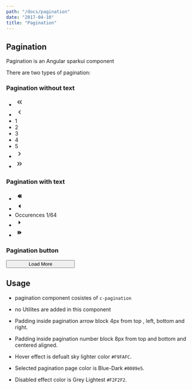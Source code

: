 ```yaml
---
path: "/docs/pagination"
date: "2017-04-10"
title: "Pagination"
---
```

## Pagination
Pagination is an Angular sparkui component

There are two types of pagination:

### Pagination without text
<div>
  <ul class="c-pagination ng-scope" ng-if="!paginationTitle" role="navigation" aria-label="Pagination">
      <li class="c-pagination__page c-pagination__page-arrow" ng-class="{ 'is-disabled': currentPage === 1 }" ng-click="selectFirstPage()" style=""><svg width="24px" height="24px" viewBox="0 0 24 24" version="1.1" xmlns="http://www.w3.org/2000/svg" xmlns:xlink="http://www.w3.org/1999/xlink">
          <g id="Icons-/-Sort-/-Collapses-Copy" stroke="none" stroke-width="1" fill="none" fill-rule="evenodd">
            <path d="M8.4215686,11.6376687 L11.7486608,8.42267869 C12.0837797,8.09685215 12.0837797,7.57019645 11.7486608,7.24436991 C11.4135419,6.91854336 10.8718663,6.91854336 10.5367474,7.24436991 L6.25133919,11.4109498 C5.91622027,11.7367763 5.91622027,12.263432 6.25133919,12.5892586 L10.5367474,16.7558384 C10.7038783,16.918335 10.9232912,17 11.1427041,17 C11.362117,17 11.5815299,16.918335 11.7486608,16.7558384 C12.0837797,16.4300119 12.0837797,15.9033562 11.7486608,15.5775296 L8.4215686,12.3625396 C8.22140104,12.1691164 8.21593363,11.8500481 8.4093568,11.6498805 C8.41335735,11.6457405 8.41742855,11.6416693 8.4215686,11.6376687 Z M14.4215686,11.6376687 L17.7486608,8.42267869 C18.0837797,8.09685215 18.0837797,7.57019645 17.7486608,7.24436991 C17.4135419,6.91854336 16.8718663,6.91854336 16.5367474,7.24436991 L12.2513392,11.4109498 C11.9162203,11.7367763 11.9162203,12.263432 12.2513392,12.5892586 L16.5367474,16.7558384 C16.7038783,16.918335 16.9232912,17 17.1427041,17 C17.362117,17 17.5815299,16.918335 17.7486608,16.7558384 C18.0837797,16.4300119 18.0837797,15.9033562 17.7486608,15.5775296 L14.4215686,12.3625396 C14.221401,12.1691164 14.2159336,11.8500481 14.4093568,11.6498805 C14.4133574,11.6457405 14.4174286,11.6416693 14.4215686,11.6376687 Z" id="Combined-Shape" fill="currentColor"> </path>
          </g>
        </svg>
      </li>
      <li class="c-pagination__page c-pagination__page-arrow" ng-class="{ 'is-disabled': currentPage === 1 }" ng-click="selectPage(currentPage - 1)">
        <svg width="24px" height="24px" viewBox="0 0 24 24" version="1.1" xmlns="http://www.w3.org/2000/svg" xmlns:xlink="http://www.w3.org/1999/xlink">
          <g id="Icons-/-Sort-/-left-Copy" stroke="none" stroke-width="1" fill="none" fill-rule="evenodd">
            <path d="M11.4349641,11.6247246 L14.7486608,8.42267869 C15.0837797,8.09685215 15.0837797,7.57019645 14.7486608,7.24436991 C14.4135419,6.91854336 13.8718663,6.91854336 13.5367474,7.24436991 L9.25133919,11.4109498 C8.91622027,11.7367763 8.91622027,12.263432 9.25133919,12.5892586 L13.5367474,16.7558384 C13.7038783,16.918335 13.9232912,17 14.1427041,17 C14.362117,17 14.5815299,16.918335 14.7486608,16.7558384 C15.0837797,16.4300119 15.0837797,15.9033562 14.7486608,15.5775296 L11.4349641,12.3754837 C11.2276477,12.1751526 11.221985,11.844689 11.4223161,11.6373726 C11.4264595,11.6330847 11.4306761,11.6288681 11.4349641,11.6247246 Z" id="Mask" fill="currentColor"></path>
          </g>
        </svg>
      </li>
      <li class="c-pagination__page c-pagination__page-number ng-scope" ng-class="{
          'is-current': page.active,
          'is-disabled': page.disabled
        }" ng-repeat="page in pages" style="">
        <a class="c-pagination__link ng-binding" ng-click="selectPage(page.number)" ng-bind="page.text">1</a>
      </li><!-- end ngRepeat: page in pages --><li class="c-pagination__page c-pagination__page-number ng-scope" ng-class="{
          'is-current': page.active,
          'is-disabled': page.disabled
        }" ng-repeat="page in pages">
        <a class="c-pagination__link ng-binding" ng-click="selectPage(page.number)" ng-bind="page.text">2</a>
      </li><!-- end ngRepeat: page in pages --><li class="c-pagination__page c-pagination__page-number ng-scope is-current" ng-class="{
          'is-current': page.active,
          'is-disabled': page.disabled
        }" ng-repeat="page in pages" style="">
        <a class="c-pagination__link ng-binding" ng-click="selectPage(page.number)" ng-bind="page.text">3</a>
      </li><!-- end ngRepeat: page in pages --><li class="c-pagination__page c-pagination__page-number ng-scope" ng-class="{
          'is-current': page.active,
          'is-disabled': page.disabled
        }" ng-repeat="page in pages">
        <a class="c-pagination__link ng-binding" ng-click="selectPage(page.number)" ng-bind="page.text">4</a>
      </li><!-- end ngRepeat: page in pages --><li class="c-pagination__page c-pagination__page-number ng-scope" ng-class="{
          'is-current': page.active,
          'is-disabled': page.disabled
        }" ng-repeat="page in pages">
        <a class="c-pagination__link ng-binding" ng-click="selectPage(page.number)" ng-bind="page.text">5</a>
      </li><!-- end ngRepeat: page in pages -->
      <li class="c-pagination__page c-pagination__page-arrow" ng-class="{'is-disabled': currentPage === totalPages}" ng-click="selectPage(currentPage + 1)" style="">
        <svg width="24px" height="24px" viewBox="0 0 24 24" version="1.1" xmlns="http://www.w3.org/2000/svg" xmlns:xlink="http://www.w3.org/1999/xlink">
          <g id="Icons-/-Sort-/-Right-Copy" stroke="none" stroke-width="1" fill="none" fill-rule="evenodd">
            <path d="M11.4349641,11.6247246 L14.7486608,8.42267869 C15.0837797,8.09685215 15.0837797,7.57019645 14.7486608,7.24436991 C14.4135419,6.91854336 13.8718663,6.91854336 13.5367474,7.24436991 L9.25133919,11.4109498 C8.91622027,11.7367763 8.91622027,12.263432 9.25133919,12.5892586 L13.5367474,16.7558384 C13.7038783,16.918335 13.9232912,17 14.1427041,17 C14.362117,17 14.5815299,16.918335 14.7486608,16.7558384 C15.0837797,16.4300119 15.0837797,15.9033562 14.7486608,15.5775296 L11.4349641,12.3754837 C11.2276477,12.1751526 11.221985,11.844689 11.4223161,11.6373726 C11.4264595,11.6330847 11.4306761,11.6288681 11.4349641,11.6247246 Z" id="Mask" fill="currentColor" transform="translate(12.000000, 12.000000) rotate(-180.000000) translate(-12.000000, -12.000000)"></path>
          </g>
        </svg>
      </li>
      <li class="c-pagination__page c-pagination__page-arrow" ng-class="{'is-disabled': currentPage === totalPages}" ng-click="selectLastPage()">
        <svg width="24px" height="24px" viewBox="0 0 24 24" version="1.1" xmlns="http://www.w3.org/2000/svg" xmlns:xlink="http://www.w3.org/1999/xlink">
          <g id="Icons-/-Sort-/-Expands-Copy" stroke="none" stroke-width="1" fill="none" fill-rule="evenodd">
            <path d="M8.4304989,11.6290393 L11.7486608,8.42267869 C12.0837797,8.09685215 12.0837797,7.57019645 11.7486608,7.24436991 C11.4135419,6.91854336 10.8718663,6.91854336 10.5367474,7.24436991 L6.25133919,11.4109498 C5.91622027,11.7367763 5.91622027,12.263432 6.25133919,12.5892586 L10.5367474,16.7558384 C10.7038783,16.918335 10.9232912,17 11.1427041,17 C11.362117,17 11.5815299,16.918335 11.7486608,16.7558384 C12.0837797,16.4300119 12.0837797,15.9033562 11.7486608,15.5775296 L8.4304989,12.371169 C8.22556546,12.1731405 8.21996787,11.8464753 8.41799634,11.6415419 C8.42209215,11.6373033 8.42626028,11.6331351 8.4304989,11.6290393 Z M14.4304989,11.6290393 L17.7486608,8.42267869 C18.0837797,8.09685215 18.0837797,7.57019645 17.7486608,7.24436991 C17.4135419,6.91854336 16.8718663,6.91854336 16.5367474,7.24436991 L12.2513392,11.4109498 C11.9162203,11.7367763 11.9162203,12.263432 12.2513392,12.5892586 L16.5367474,16.7558384 C16.7038783,16.918335 16.9232912,17 17.1427041,17 C17.362117,17 17.5815299,16.918335 17.7486608,16.7558384 C18.0837797,16.4300119 18.0837797,15.9033562 17.7486608,15.5775296 L14.4304989,12.371169 C14.2255655,12.1731405 14.2199679,11.8464753 14.4179963,11.6415419 C14.4220921,11.6373033 14.4262603,11.6331351 14.4304989,11.6290393 Z" id="Combined-Shape" fill="currentColor" transform="translate(12.000000, 12.000000) rotate(-180.000000) translate(-12.000000, -12.000000)"></path>
          </g>
        </svg>
      </li>
    </ul>
  </div>

### Pagination with text
<div items-per-page="1" pagination-title="paginationTitle" total-items="totalItems" current-page="currentPage" max-size="maxSize" class="pagination-sm ng-isolate-scope" boundary-links="true">
  <!-- ngIf: !paginationTitle -->
  <!-- ngIf: paginationTitle --><ul class="c-pagination ng-scope" ng-if="paginationTitle" role="navigation" aria-label="Pagination">
    <li class="c-pagination__page c-pagination__page-arrow is-disabled" ng-class="{'is-disabled': currentPage === 1}" ng-click="selectFirstPage()" style="">
      <svg xmlns="http://www.w3.org/2000/svg" xmlns:xlink="http://www.w3.org/1999/xlink" width="24" height="24" viewBox="0 0 24 24">
        <defs>
          <path id="a" d="M13.667 14.506V9.494l2.365-2.307a.57.57 0 0 1 .968.408v8.81a.57.57 0 0 1-.968.408l-2.365-2.307zm-2.08-7.319a.57.57 0 0 1 .969.408v8.81a.57.57 0 0 1-.968.408l-4.355-4.248a.803.803 0 0 1 0-1.13l4.355-4.248z"></path>
        </defs>
        <g fill="none" fill-rule="evenodd">
          <mask id="b" fill="#fff">
            <use xlink:href="#a"></use>
          </mask>
          <use fill="currentColor" xlink:href="#a"></use>
          <g fill="currentColor" mask="url(#b)">
            <path d="M-2.4-2.4h29v29h-29z"></path>
          </g>
        </g>
      </svg>
    </li>
    <li class="c-pagination__page c-pagination__page-arrow c-pagination__page--previous is-disabled" ng-class="{'is-disabled': currentPage === 1}" ng-click="selectPage(currentPage - 1)" style="">
      <svg xmlns="http://www.w3.org/2000/svg" xmlns:xlink="http://www.w3.org/1999/xlink" width="24" height="24" viewBox="0 0 24 24">
        <defs>
          <path id="ad" d="M13.691 7.761L9.709 11.51a.68.68 0 0 0 0 .982l3.982 3.748a.48.48 0 0 0 .809-.35V8.111a.48.48 0 0 0-.809-.35z"></path>
        </defs>
        <g fill="none" fill-rule="evenodd">
          <mask id="bc" fill="#fff">
            <use xlink:href="#ad"></use>
          </mask>
          <use fill="currentColor" xlink:href="#ad"></use>
          <g fill="currentColor" mask="url(#bc)">
            <path d="M-2.4-2.4h29v29h-29z"></path>
          </g>
        </g>
      </svg>
    </li>
    <li class="c-pagination__title ng-binding" ng-bind-template="Occurences 1/64">Occurences 1/64</li>
    <li class="c-pagination__page c-pagination__page-arrow c-pagination__page--next" ng-class="{'is-disabled': currentPage === totalItems}" ng-click="selectPage(currentPage + 1)" style="">
      <svg width="24px" height="24px" viewBox="0 0 24 24" version="1.1" xmlns="http://www.w3.org/2000/svg" xmlns:xlink="http://www.w3.org/1999/xlink">
        <defs>
          <path d="M13.6910106,7.7614645 L9.70944933,11.5091248 C9.43018356,11.7806469 9.43018356,12.2195267 9.70944933,12.4910488 L13.6910173,16.2385711 C13.8840567,16.4202633 14.1878367,16.4110645 14.3695288,16.218025 C14.4533346,16.1289853 14.5,16.0113186 14.5,15.8890423 L14.5,8.11098697 C14.5,7.84589029 14.2850967,7.63098697 14.02,7.63098697 C13.8977206,7.63098697 13.780051,7.67765483 13.6910106,7.7614645 Z" id="path-1"></path>
        </defs>
        <g id="Icons-/-Dropdown-/-Right" stroke="none" stroke-width="1" fill="none" fill-rule="evenodd">
          <mask id="mask-2" fill="white">
            <use xlink:href="#path-1"></use>
          </mask>
          <use id="Mask" fill="currentColor" transform="translate(12.000000, 12.000000) rotate(-180.000000) translate(-12.000000, -12.000000)" xlink:href="#path-1"></use>
        </g>
      </svg>
    </li>
    <li class="c-pagination__page c-pagination__page-arrow" ng-class="{'is-disabled': currentPage === totalItems}" ng-click="selectLastPage()" style="">
      <svg width="24px" height="24px" viewBox="0 0 24 24" version="1.1" xmlns="http://www.w3.org/2000/svg" xmlns:xlink="http://www.w3.org/1999/xlink">
        <defs>
          <path d="M13.6666667,14.5057129 L13.6666667,9.49437549 L16.032012,7.18736132 C16.1384697,7.0835289 16.2812908,7.02541219 16.43,7.02541219 C16.7448023,7.02541219 17,7.28060988 17,7.59541218 L17,16.4045874 C17,16.5532927 16.9418862,16.6961105 16.8380585,16.8025675 C16.6182601,17.027932 16.2573843,17.0324443 16.0320198,16.8126459 L13.6666667,14.5057129 Z M11.5875675,7.18736132 C11.6940253,7.0835289 11.8368464,7.02541219 11.9855556,7.02541219 C12.3003579,7.02541219 12.5555556,7.28060988 12.5555556,7.59541218 L12.5555556,16.4045874 C12.5555556,16.5532927 12.4974418,16.6961105 12.3936141,16.8025675 C12.1738157,17.027932 11.8129399,17.0324443 11.5875754,16.8126459 L7.23272147,12.5653494 C6.92242618,12.2527331 6.92242618,11.74743 7.23272147,11.4348137 L11.5875675,7.18736132 Z" id="path-2"></path>
        </defs>
        <g id="Icons-/-Dropdown-/-2-Right" stroke="none" stroke-width="1" fill="none" fill-rule="evenodd">
          <mask id="mask-3" fill="white">
            <use xlink:href="#path-2"></use>
          </mask>
          <use id="Mask" fill="currentColor" transform="translate(12.000000, 12.000000) scale(-1, 1) translate(-12.000000, -12.000000)" xlink:href="#path-2"></use>
        </g>
      </svg>
    </li>
  </ul><!-- end ngIf: paginationTitle -->
</div>

### Pagination button
<button class="c-button c-button--outline-default c-button--large" style="width: 185px;">
  Load More
</button>

## Usage
* pagination component cosistes of `c-pagination`
* no Utilites are added in this component

* Padding inside pagination arrow block 4px from top , left, bottom and right.

* Padding inside pagination number block 8px from top and bottom and centered aligned.

* Hover effect is defualt sky lighter color `#F9FAFC`.
* Selected pagination page color is Blue-Dark `#0089e5`.

* Disabled effect color is Grey Lightest `#F2F2F2`.
